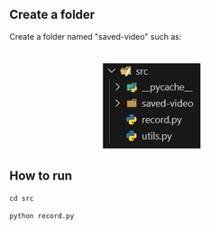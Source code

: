 ##  Create a folder

Create a folder named "saved-video" such as:
<div align="center">
 <h1> <img src="./images/image1.png"></h1>
</div>

## How to run

```cd src```

```python record.py```

